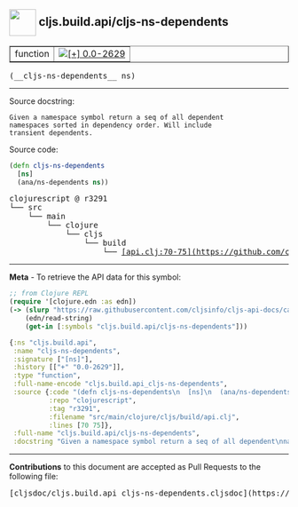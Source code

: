 ## <img width="48px" valign="middle" src="http://i.imgur.com/Hi20huC.png"> cljs.build.api/cljs-ns-dependents

 <table border="1">
<tr>

<td>function</td>
<td><a href="https://github.com/cljsinfo/cljs-api-docs/tree/0.0-2629"><img valign="middle" alt="[+] 0.0-2629" src="https://img.shields.io/badge/+-0.0--2629-lightgrey.svg"></a> </td>
</tr>
</table>

 <samp>
(__cljs-ns-dependents__ ns)<br>
</samp>

---




Source docstring:

```
Given a namespace symbol return a seq of all dependent
namespaces sorted in dependency order. Will include
transient dependents.
```

Source code:

```clj
(defn cljs-ns-dependents
  [ns]
  (ana/ns-dependents ns))
```

 <pre>
clojurescript @ r3291
└── src
    └── main
        └── clojure
            └── cljs
                └── build
                    └── <ins>[api.clj:70-75](https://github.com/clojure/clojurescript/blob/r3291/src/main/clojure/cljs/build/api.clj#L70-L75)</ins>
</pre>


---

__Meta__ - To retrieve the API data for this symbol:

```clj
;; from Clojure REPL
(require '[clojure.edn :as edn])
(-> (slurp "https://raw.githubusercontent.com/cljsinfo/cljs-api-docs/catalog/cljs-api.edn")
    (edn/read-string)
    (get-in [:symbols "cljs.build.api/cljs-ns-dependents"]))
```

```clj
{:ns "cljs.build.api",
 :name "cljs-ns-dependents",
 :signature ["[ns]"],
 :history [["+" "0.0-2629"]],
 :type "function",
 :full-name-encode "cljs.build.api_cljs-ns-dependents",
 :source {:code "(defn cljs-ns-dependents\n  [ns]\n  (ana/ns-dependents ns))",
          :repo "clojurescript",
          :tag "r3291",
          :filename "src/main/clojure/cljs/build/api.clj",
          :lines [70 75]},
 :full-name "cljs.build.api/cljs-ns-dependents",
 :docstring "Given a namespace symbol return a seq of all dependent\nnamespaces sorted in dependency order. Will include\ntransient dependents."}

```

---

__Contributions__ to this document are accepted as Pull Requests to the following file:

 <pre>
[cljsdoc/cljs.build.api_cljs-ns-dependents.cljsdoc](https://github.com/cljsinfo/cljs-api-docs/blob/master/cljsdoc/cljs.build.api_cljs-ns-dependents.cljsdoc)
</pre>

